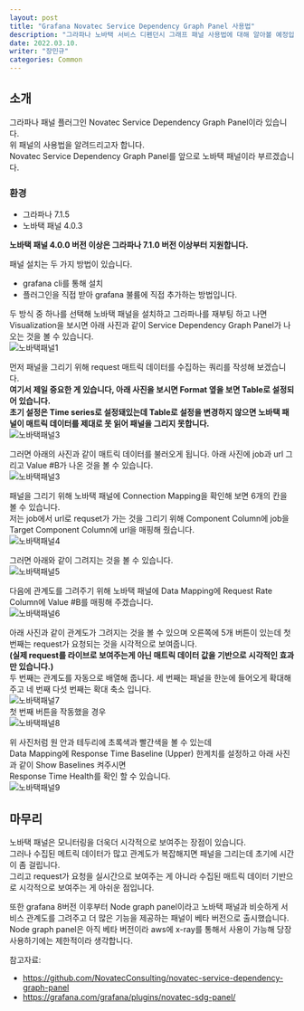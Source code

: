 ```yaml
---
layout: post
title: "Grafana Novatec Service Dependency Graph Panel 사용법"
description: "그라파나 노바택 서비스 디펜던시 그래프 패널 사용법에 대해 알아볼 예정입니다."
date: 2022.03.10.
writer: "장민규"
categories: Common
---
```


## 소개

그라파나 패널 플러그인 Novatec Service Dependency Graph Panel이라 있습니다.  
위 패널의 사용법을 알려드리고자 합니다.  
Novatec Service Dependency Graph Panel를 앞으로 노바택 패널이라 부르겠습니다.

### 환경

- 그라파나 7.1.5
- 노바택 패널 4.0.3

**노바택 패널 4.0.0 버전 이상은 그라파나 7.1.0 버전 이상부터 지원합니다.**

패널 설치는 두 가지 방법이 있습니다.

- grafana cli를 통해 설치
- 플러그인을 직접 받아 grafana 불륨에 직접 추가하는 방법입니다.

두 방식 중 하나를 선택해 노바택 패널을 설치하고 그라파나를 재부팅 하고 나면  
Visualization을 보시면 아래 사진과 같이 Service Dependency Graph Panel가 나오는 것을 볼 수 있습니다.  
![노바택패널1](/images/2022-03-10-Grafana-Novatec-Plugin/1.PNG)

먼저 패널을 그리기 위해 request 매트릭 데이터를 수집하는 쿼리를 작성해 보겠습니다.  
**여기서 제일 중요한 게 있습니다, 아래 사진을 보시면 Format 옆을 보면 Table로 설정되어 있습니다.  
초기 설정은 Time series로 설정돼있는데 Table로 설정을 변경하지 않으면 노바택 패널이 매트릭 데이터를 제대로 못 읽어
패널을 그리지 못합니다.**  
![노바택패널3](/images/2022-03-10-Grafana-Novatec-Plugin/6.PNG)

그러면 아래의 사진과 같이 매트릭 데이터를 불러오게 됩니다.
아래 사진에 job과 url 그리고 Value #B가 나온 것을 볼 수 있습니다.  
![노바택패널3](/images/2022-03-10-Grafana-Novatec-Plugin/7.PNG)

패널을 그리기 위해 노바택 패널에 Connection Mapping을 확인해 보면 6개의 칸을 볼 수 있습니다.  
저는 job에서 url로 requset가 가는 것을 그리기 위해 Component Column에 job을 Target Component Column에 url을 매핑해 줬습니다.  
![노바택패널4](/images/2022-03-10-Grafana-Novatec-Plugin/2.PNG)

그러면 아래와 같이 그려지는 것을 볼 수 있습니다.  
![노바택패널5](/images/2022-03-10-Grafana-Novatec-Plugin/10.PNG)

다음에 관계도를 그려주기 위해 노바택 패널에 Data Mapping에
Request Rate Column에 Value #B를 매핑해 주겠습니다.  
![노바택패널6](/images/2022-03-10-Grafana-Novatec-Plugin/3.PNG)

아래 사진과 같이 관계도가 그려지는 것을 볼 수 있으며
오른쪽에 5개 버튼이 있는데 첫 번째는 request가 요청되는 것을 시각적으로 보여줍니다.  
**(실제 request를 라이브로 보여주는게 아닌 매트릭 데이터 값을 기반으로 시각적인 효과만 있습니다.)**  
두 번째는 관계도를 자동으로 배열해 줍니다.
세 번째는 패널을 한눈에 들어오게 확대해주고 네 번째 다섯 번째는 확대 축소 입니다.  
![노바택패널7](/images/2022-03-10-Grafana-Novatec-Plugin/8.PNG)  
첫 번째 버튼을 작동했을 경우  
![노바택패널8](/images/2022-03-10-Grafana-Novatec-Plugin/9.PNG)

위 사진처럼 원 안과 테두리에 초록색과 빨간색을 볼 수 있는데  
Data Mapping에 Response Time Baseline (Upper) 한계치를 설정하고 아래 사진과 같이 Show Baselines 켜주시면  
Response Time Health를 확인 할 수 있습니다.  
![노바택패널9](/images/2022-03-10-Grafana-Novatec-Plugin/4.PNG)

## 마무리

노바택 패널은 모니터링을 더욱더 시각적으로 보여주는 장점이 있습니다.  
그러나 수집된 메트릭 데이터가 많고 관계도가 복잡해지면 패널을 그리는데 초기에 시간이 좀 걸립니다.  
그리고 request가 요청을 실시간으로 보여주는 게 아니라 수집된 매트릭 데이터 기반으로 시각적으로 보여주는 게 아쉬운 점입니다.

또한 grafana 8버전 이후부터 Node graph panel이라고 노바택 패널과 비슷하게
서비스 관계도를 그려주고 더 많은 기능을 제공하는 패널이 베타 버전으로 출시했습니다.  
Node graph panel은 아직 베타 버전이라 aws에 x-ray를 통해서 사용이 가능해 당장 사용하기에는 제한적이라 생각합니다.

참고자료:

- https://github.com/NovatecConsulting/novatec-service-dependency-graph-panel
- https://grafana.com/grafana/plugins/novatec-sdg-panel/
